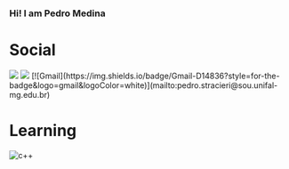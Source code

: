 ### Hi! I am Pedro Medina

# Social
<div>
  <a href="https://www.instagram.com/medinastrr/?utm_medium=copy_link" target="_blank"><img src="https://img.shields.io/badge/Instagram-E4405F?style=for-the-badge&logo=instagram&logoColor=white" target="_blank"></a>
  <a href="https://www.linkedin.com/in/pedro-medina-stracieri-795983276/" target="_blank"><img src="https://img.shields.io/badge/LinkedIn-0077B5?style=for-the-badge&logo=linkedin&logoColor=white" target="_blank"></a>
  [![Gmail](https://img.shields.io/badge/Gmail-D14836?style=for-the-badge&logo=gmail&logoColor=white)](mailto:pedro.stracieri@sou.unifal-mg.edu.br)
</div>

# Learning
<div>
  <img align="center" alt="c++" src="https://img.shields.io/badge/C%2B%2B-00599C?style=for-the-badge&logo=c%2B%2B&logoColor=white" />
</div>
